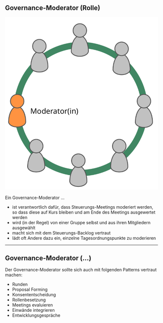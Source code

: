 ## Governance-Moderator (Rolle)

![right,fit](img/circle/facilitator.png)

Ein Governance-Moderator …

- ist verantwortlich dafür, dass Steuerungs-Meetings moderiert werden, so dass diese auf Kurs bleiben und am Ende des Meetings ausgewertet werden
- wird (in der Regel) von einer Gruppe selbst und aus ihren Mitgliedern ausgewählt
- macht sich mit dem Steuerungs-Backlog vertraut
- lädt oft Andere dazu ein, einzelne Tagesordnungspunkte zu moderieren

* * *

## Governance-Moderator (…)

Der Governance-Moderator sollte sich auch mit folgenden Patterns vertraut machen:

- Runden
- Proposal Forming
- Konsententscheidung
- Rollenbesetzung
- Meetings evaluieren
- Einwände integrieren
- Entwicklungsgespräche